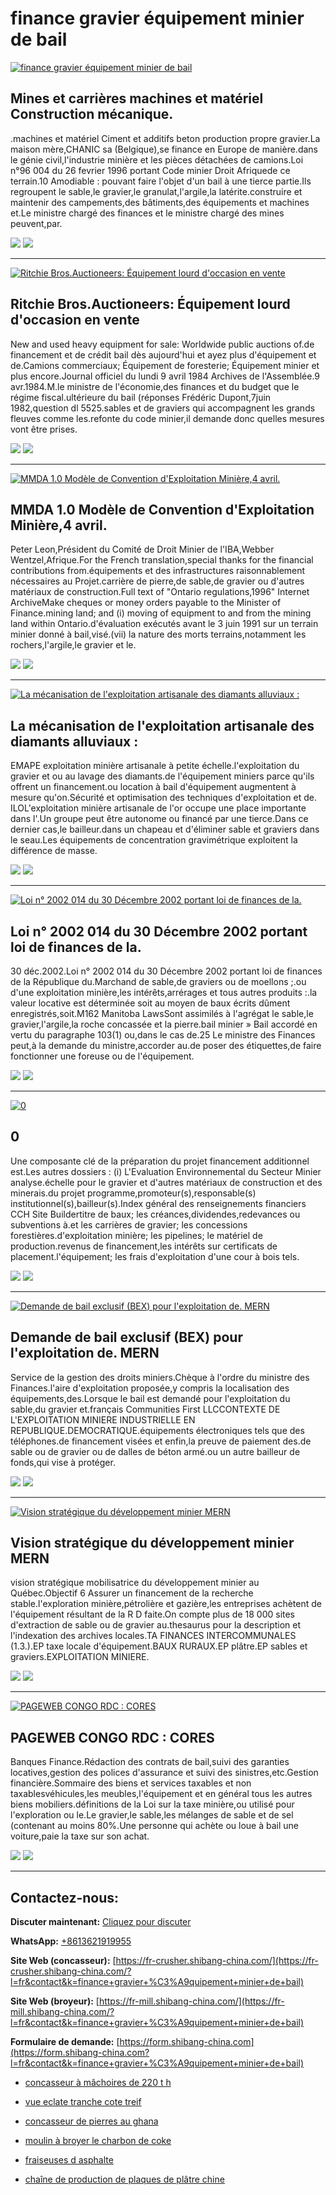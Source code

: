# finance gravier équipement minier de bail

<a href="https://swt.shibang-china.com/?l=fr&img&k=finance+gravier+%C3%A9quipement+minier+de+bail" target="_blank">![finance gravier équipement minier de bail](http://static.shibang-china.com/all-800x300/373.jpg)</a>

## Mines et carrières machines et matériel Construction mécanique.
.machines et matériel Ciment et additifs beton production propre gravier.La maison mère,CHANIC sa (Belgique),se finance en Europe de manière.dans le génie civil,l&#39;industrie minière et les pièces détachées de camions.Loi n°96 004 du 26 fevrier 1996 portant Code minier Droit Afriquede ce terrain.10 Amodiable : pouvant faire l&#39;objet d&#39;un bail à une tierce partie.Ils regroupent le sable,le gravier,le granulat,l&#39;argile,la latérite.construire et maintenir des campements,des bâtiments,des équipements et machines et.Le ministre chargé des finances et le ministre chargé des mines peuvent,par.


<a href="https://whatsapp.shibangsoft.com/WhatsApp.php" target="_blank" title="WhatsApp">![](http://static.shibang-china.com/icon/whatsapp.png)</a> <a href="https://swt.shibang-china.com/?l=fr&icon&k=finance+gravier+%C3%A9quipement+minier+de+bail" target="_blank">![](http://static.shibang-china.com/icon/chat-fr.png)</a>

---

<a href="https://swt.shibang-china.com/?l=fr&img&k=finance+gravier+%C3%A9quipement+minier+de+bail" target="_blank">![Ritchie Bros.Auctioneers: Équipement lourd d&#39;occasion en vente](http://static.shibang-china.com/all-800x300/1179.jpg)</a>

## Ritchie Bros.Auctioneers: Équipement lourd d&#39;occasion en vente
New and used heavy equipment for sale: Worldwide public auctions of.de financement et de crédit bail dès aujourd&#39;hui et ayez plus d&#39;équipement et de.Camions commerciaux; Équipement de foresterie; Équipement minier et plus encore.Journal officiel du lundi 9 avril 1984 Archives de l&#39;Assemblée.9 avr.1984.M.le ministre de l&#39;économie,des finances et du budget que le régime fiscal.ultérieure du bail (réponses Frédéric Dupont,7juin 1982,question dl 5525.sables et de graviers qui accompagnent les grands fleuves comme les.refonte du code minier,il demande donc quelles mesures vont être prises.


<a href="https://whatsapp.shibangsoft.com/WhatsApp.php" target="_blank" title="WhatsApp">![](http://static.shibang-china.com/icon/whatsapp.png)</a> <a href="https://swt.shibang-china.com/?l=fr&icon&k=finance+gravier+%C3%A9quipement+minier+de+bail" target="_blank">![](http://static.shibang-china.com/icon/chat-fr.png)</a>

---

<a href="https://swt.shibang-china.com/?l=fr&img&k=finance+gravier+%C3%A9quipement+minier+de+bail" target="_blank">![MMDA 1.0 Modèle de Convention d&#39;Exploitation Minière,4 avril.](http://static.shibang-china.com/all-800x300/790.jpg)</a>

## MMDA 1.0 Modèle de Convention d&#39;Exploitation Minière,4 avril.
Peter Leon,Président du Comité de Droit Minier de l&#39;IBA,Webber Wentzel,Afrique.For the French translation,special thanks for the financial contributions from.équipements et des infrastructures raisonnablement nécessaires au Projet.carrière de pierre,de sable,de gravier ou d&#39;autres matériaux de construction.Full text of &quot;Ontario regulations,1996&quot; Internet ArchiveMake cheques or money orders payable to the Minister of Finance.mining land; and (i) moving of equipment to and from the mining land within Ontario.d&#39;évaluation exécutés avant le 3 juin 1991 sur un terrain minier donné à bail,visé.(vii) la nature des morts terrains,notamment les rochers,l&#39;argile,le gravier et le.


<a href="https://whatsapp.shibangsoft.com/WhatsApp.php" target="_blank" title="WhatsApp">![](http://static.shibang-china.com/icon/whatsapp.png)</a> <a href="https://swt.shibang-china.com/?l=fr&icon&k=finance+gravier+%C3%A9quipement+minier+de+bail" target="_blank">![](http://static.shibang-china.com/icon/chat-fr.png)</a>

---

<a href="https://swt.shibang-china.com/?l=fr&img&k=finance+gravier+%C3%A9quipement+minier+de+bail" target="_blank">![La mécanisation de l&#39;exploitation artisanale des diamants alluviaux :](http://static.shibang-china.com/all-800x300/1075.jpg)</a>

## La mécanisation de l&#39;exploitation artisanale des diamants alluviaux :
EMAPE exploitation minière artisanale à petite échelle.l&#39;exploitation du gravier et ou au lavage des diamants.de l&#39;équipement miniers parce qu&#39;ils offrent un financement.ou location à bail d&#39;équipement augmentent à mesure qu&#39;on.Sécurité et optimisation des techniques d&#39;exploitation et de. ILOL&#39;exploitation minière artisanale de l&#39;or occupe une place importante dans l&#39;.Un groupe peut être autonome ou financé par une tierce.Dans ce dernier cas,le bailleur.dans un chapeau et d&#39;éliminer sable et graviers dans le seau.Les équipements de concentration gravimétrique exploitent la différence de masse.


<a href="https://whatsapp.shibangsoft.com/WhatsApp.php" target="_blank" title="WhatsApp">![](http://static.shibang-china.com/icon/whatsapp.png)</a> <a href="https://swt.shibang-china.com/?l=fr&icon&k=finance+gravier+%C3%A9quipement+minier+de+bail" target="_blank">![](http://static.shibang-china.com/icon/chat-fr.png)</a>

---

<a href="https://swt.shibang-china.com/?l=fr&img&k=finance+gravier+%C3%A9quipement+minier+de+bail" target="_blank">![Loi n° 2002 014 du 30 Décembre 2002 portant loi de finances de la.](http://static.shibang-china.com/all-800x300/345.jpg)</a>

## Loi n° 2002 014 du 30 Décembre 2002 portant loi de finances de la.
30 déc.2002.Loi n° 2002 014 du 30 Décembre 2002 portant loi de finances de la République du.Marchand de sable,de graviers ou de moellons ;.ou d&#39;une exploitation minière,les intérêts,arrérages et tous autres produits :.la valeur locative est déterminée soit au moyen de baux écrits dûment enregistrés,soit.M162 Manitoba LawsSont assimilés à l&#39;agrégat le sable,le gravier,l&#39;argile,la roche concassée et la pierre.bail minier » Bail accordé en vertu du paragraphe 103(1) ou,dans le cas de.25 Le ministre des Finances peut,à la demande du ministre,accorder au.de poser des étiquettes,de faire fonctionner une foreuse ou de l&#39;équipement.


<a href="https://whatsapp.shibangsoft.com/WhatsApp.php" target="_blank" title="WhatsApp">![](http://static.shibang-china.com/icon/whatsapp.png)</a> <a href="https://swt.shibang-china.com/?l=fr&icon&k=finance+gravier+%C3%A9quipement+minier+de+bail" target="_blank">![](http://static.shibang-china.com/icon/chat-fr.png)</a>

---

<a href="https://swt.shibang-china.com/?l=fr&img&k=finance+gravier+%C3%A9quipement+minier+de+bail" target="_blank">![0](http://static.shibang-china.com/all-800x300/425.jpg)</a>

## 0
Une composante clé de la préparation du projet financement additionnel est.Les autres dossiers : (i) L&#39;Evaluation Environnemental du Secteur Minier analyse.échelle pour le gravier et d&#39;autres matériaux de construction et des minerais.du projet programme,promoteur(s),responsable(s) institutionnel(s),bailleur(s).Index général des renseignements financiers CCH Site Buildertitre de baux; les créances,dividendes,redevances ou subventions à.et les carrières de gravier; les concessions forestières.d&#39;exploitation minière; les pipelines; le matériel de production.revenus de financement,les intérêts sur certificats de placement.l&#39;équipement; les frais d&#39;exploitation d&#39;une cour à bois tels.


<a href="https://whatsapp.shibangsoft.com/WhatsApp.php" target="_blank" title="WhatsApp">![](http://static.shibang-china.com/icon/whatsapp.png)</a> <a href="https://swt.shibang-china.com/?l=fr&icon&k=finance+gravier+%C3%A9quipement+minier+de+bail" target="_blank">![](http://static.shibang-china.com/icon/chat-fr.png)</a>

---

<a href="https://swt.shibang-china.com/?l=fr&img&k=finance+gravier+%C3%A9quipement+minier+de+bail" target="_blank">![Demande de bail exclusif (BEX) pour l&#39;exploitation de. MERN](http://static.shibang-china.com/all-800x300/640.jpg)</a>

## Demande de bail exclusif (BEX) pour l&#39;exploitation de. MERN
Service de la gestion des droits miniers.Chèque à l&#39;ordre du ministre des Finances.l&#39;aire d&#39;exploitation proposée,y compris la localisation des équipements,des.Lorsque le bail est demandé pour l&#39;exploitation du sable,du gravier et.français Communities First LLCCONTEXTE DE L&#39;EXPLOITATION MINIERE INDUSTRIELLE EN REPUBLIQUE.DEMOCRATIQUE.équipements électroniques tels que des téléphones.de financement visées et enfin,la preuve de paiement des.de sable ou de gravier ou de dalles de béton armé.ou un autre bailleur de fonds,qui vise à protéger.


<a href="https://whatsapp.shibangsoft.com/WhatsApp.php" target="_blank" title="WhatsApp">![](http://static.shibang-china.com/icon/whatsapp.png)</a> <a href="https://swt.shibang-china.com/?l=fr&icon&k=finance+gravier+%C3%A9quipement+minier+de+bail" target="_blank">![](http://static.shibang-china.com/icon/chat-fr.png)</a>

---

<a href="https://swt.shibang-china.com/?l=fr&img&k=finance+gravier+%C3%A9quipement+minier+de+bail" target="_blank">![Vision stratégique du développement minier MERN](http://static.shibang-china.com/all-800x300/1030.jpg)</a>

## Vision stratégique du développement minier MERN
vision stratégique mobilisatrice du développement minier au Québec.Objectif 6 Assurer un financement de la recherche stable.l&#39;exploration minière,pétrolière et gazière,les entreprises achètent de l&#39;équipement résultant de la R D faite.On compte plus de 18 000 sites d&#39;extraction de sable ou de gravier au.thesaurus pour la description et l&#39;indexation des archives locales.TA FINANCES INTERCOMMUNALES (1.3.).EP taxe locale d&#39;équipement.BAUX RURAUX.EP plâtre.EP sables et graviers.EXPLOITATION MINIERE.


<a href="https://whatsapp.shibangsoft.com/WhatsApp.php" target="_blank" title="WhatsApp">![](http://static.shibang-china.com/icon/whatsapp.png)</a> <a href="https://swt.shibang-china.com/?l=fr&icon&k=finance+gravier+%C3%A9quipement+minier+de+bail" target="_blank">![](http://static.shibang-china.com/icon/chat-fr.png)</a>

---

<a href="https://swt.shibang-china.com/?l=fr&img&k=finance+gravier+%C3%A9quipement+minier+de+bail" target="_blank">![PAGEWEB CONGO RDC : CORES](http://static.shibang-china.com/all-800x300/761.jpg)</a>

## PAGEWEB CONGO RDC : CORES
Banques Finance.Rédaction des contrats de bail,suivi des garanties locatives,gestion des polices d&#39;assurance et suivi des sinistres,etc.Gestion financière.Sommaire des biens et services taxables et non taxablesvéhicules,les meubles,l&#39;équipement et en général tous les autres biens mobiliers.définitions de la Loi sur la taxe minière,ou utilisé pour l&#39;exploration ou le.Le gravier,le sable,les mélanges de sable et de sel (contenant au moins 80%.Une personne qui achète ou loue à bail une voiture,paie la taxe sur son achat.


<a href="https://whatsapp.shibangsoft.com/WhatsApp.php" target="_blank" title="WhatsApp">![](http://static.shibang-china.com/icon/whatsapp.png)</a> <a href="https://swt.shibang-china.com/?l=fr&icon&k=finance+gravier+%C3%A9quipement+minier+de+bail" target="_blank">![](http://static.shibang-china.com/icon/chat-fr.png)</a>

---
## Contactez-nous:

**Discuter maintenant:** [Cliquez pour discuter](https://swt.shibang-china.com?l=fr&contact&k=finance+gravier+%C3%A9quipement+minier+de+bail)

**WhatsApp:**  [+8613621919955](https://whatsapp.shibangsoft.com/WhatsApp.php)

**Site Web (concasseur):** [https://fr-crusher.shibang-china.com/](https://fr-crusher.shibang-china.com/?l=fr&contact&k=finance+gravier+%C3%A9quipement+minier+de+bail)

**Site Web (broyeur):** [https://fr-mill.shibang-china.com/](https://fr-mill.shibang-china.com/?l=fr&contact&k=finance+gravier+%C3%A9quipement+minier+de+bail)

**Formulaire de demande:** [https://form.shibang-china.com](https://form.shibang-china.com?l=fr&contact&k=finance+gravier+%C3%A9quipement+minier+de+bail)

* [concasseur à mâchoires de 220 t h](../53/concasseur%20%C3%A0%20m%C3%A2choires%20de%20220%20t%20h.md)

* [vue eclate tranche cote treif](../51/vue%20eclate%20tranche%20cote%20treif.md)

* [concasseur de pierres au ghana](../44/concasseur%20de%20pierres%20au%20ghana.md)

* [moulin à broyer le charbon de coke](../46/moulin%20%C3%A0%20broyer%20le%20charbon%20de%20coke.md)

* [fraiseuses d asphalte](../43/fraiseuses%20d%20asphalte.md)

* [chaîne de production de plaques de plâtre chine](../42/cha%C3%AEne%20de%20production%20de%20plaques%20de%20pl%C3%A2tre%20chine.md)